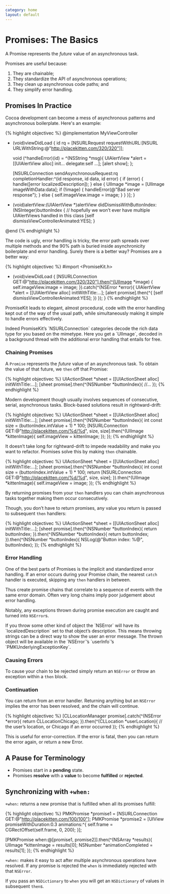 ```yaml
---
category: home
layout: default
---
```


# Promises: The Basics

A Promise represents the *future* value of an asynchronous task.

Promises are useful because:

1. They are chainable;
2. They standardize the API of asynchronous operations;
3. They clean up asynchronous code paths; and
4. They simplify error handling.


## Promises In Practice

Cocoa development can become a mess of asynchronous patterns and asynchronous boilerplate. Here's an example:

{% highlight objectivec %}
@implementation MyViewController

- (void)viewDidLoad {
    id rq = [NSURLRequest requestWithURL:[NSURL URLWithString:@"http://placekitten.com/320/320"]];

    void (^handleError)(id) = ^(NSString *msg){
        UIAlertView *alert = [[UIAlertView alloc] init… delegate:self …];
        [alert show];
    };

    [NSURLConnection sendAsynchronousRequest:rq completionHandler:^(id response, id data, id error) {
        if (error) {
            handle([error localizedDescription]);
        } else {
            UIImage *image = [UIImage imageWithData:data];
            if (!image) {
                handleError(@"Bad server response");
            } else {
                self.imageView.image = image;
            }
        }
    }];
}

- (void)alertView:(UIAlertView *)alertView didDismissWithButtonIndex:(NSInteger)buttonIndex {
    // hopefully we won’t ever have multiple UIAlertViews handled in this class
    [self dismissViewControllerAnimated:YES];
}

@end
{% endhighlight %}

The code is ugly, error handling is tricky, the error path spreads over multiple methods and the 90% path is buried inside asynchronicity boilerplate and error handling. Surely there is a better way? Promises are a better way:

{% highlight objectivec %}
#import <PromiseKit.h>

- (void)viewDidLoad {
    [NSURLConnection GET:@"http://placekitten.com/320/320"].then(^(UIImage *image) {
        self.imageView.image = image;
    }).catch(^(NSError *error){
        UIAlertView *alert = [[UIAlertView alloc] initWithTitle:…];
        [alert promise].then(^{
            [self dismissViewControllerAnimated:YES];
        })
    });
}
{% endhighlight %}

PromiseKit leads to elegant, almost procedural, code with the error handling kept out of the way of the usual path, while simultaneously making it simple to handle errors effectively.

<aside>Indeed PromiseKit’s `NSURLConnection` categories decode the rich data type for you based on the mimetype. Here you get a `UIImage`, decoded in a background thread with the additional error handling that entails for free.</aside>


### Chaining Promises

A `Promise` represents the *future* value of an asynchronous task. To obtain the value of that future, we `then` off that Promise:

{% highlight objectivec %}
UIActionSheet *sheet = [[UIActionSheet alloc] initWithTitle:…];
[sheet promise].then(^(NSNumber *buttonIndex){
    //…
});
{% endhighlight %}

Modern development though usually involves sequences of consecutive, serial, asynchronous tasks. Block-based solutions result in rightward-drift:

{% highlight objectivec %}
UIActionSheet *sheet = [[UIActionSheet alloc] initWithTitle:…];
[sheet promise].then(^(NSNumber *buttonIndex){
    int const size = (buttonIndex.intValue + 1) * 100;
    [NSURLConnection GET:@"http://placekitten.com/%d/%d", size, size].then(^(UIImage *kittenImage){
        self.imageView = kittenImage;
    });
});
{% endhighlight %}

It doesn’t take long for rightward-drift to impede readability and make you want to refactor. Promises solve this by making `then` chainable.

{% highlight objectivec %}
UIActionSheet *sheet = [[UIActionSheet alloc] initWithTitle:…];
[sheet promise].then(^(NSNumber *buttonIndex){
    int const size = (buttonIndex.intValue + 1) * 100;
    return [NSURLConnection GET:@"http://placekitten.com/%d/%d", size, size];
}).then(^(UIImage *kittenImage){
    self.imageView = image;
});
{% endhighlight %}

By returning promises from your `then` handlers you can chain asynchronous tasks together making them occur consecutively.

Though, you don’t have to return promises, any value you return is passed to subsequent `then` handlers:

{% highlight objectivec %}
UIActionSheet *sheet = [[UIActionSheet alloc] initWithTitle:…];
[sheet promise].then(^(NSNumber *buttonIndex){
    return buttonIndex;
}).then(^(NSNumber *buttonIndex){
    return buttonIndex;
}).then(^(NSNumber *buttonIndex){
    NSLog(@"Button index: %@", buttonIndex);
});
{% endhighlight %}


### Error Handling

One of the best parts of Promises is the implicit and standardized error handling. If an error occurs during your Promise chain, the nearest `catch` handler is executed, skipping any `then` handlers in between.

Thus create promise chains that correlate to a sequence of events with the same error domain. Often very long chains imply poor judgement about error handling.

Notably, any exceptions thrown during promise execution are caught and turned into `NSError`s.

<aside>If you throw some other kind of object the `NSError` will have its `localizedDescription` set to that object’s description. This means throwing strings can be a direct way to show the user an error message. The thrown object will be available in the `NSError`’s `userInfo`’s `PMKUnderlyingExceptionKey`.</aside>


### Causing Errors

To cause your chain to be rejected simply return an `NSError` or throw an exception within a `then` block.


### Continuation

You can return from an error handler. Returning anything but an `NSError` implies the error has been resolved, and the chain will continue.

{% highlight objectivec %}
[CLLocationManager promise].catch(^(NSError *error){
    return CLLocationChicago;
}).then(^(CLLocation *userLocation){
    // the user’s location, or Chicago if an error occurred
});
{% endhighlight %}

This is useful for error-correction. If the error is fatal, then you can return the error again, or return a new Error.


## A Pause for Terminology

* Promises start in a **pending** state.
* Promises **resolve** with a **value** to become **fulfilled** or **rejected**.


## Synchronizing with `+when:`

`+when:` returns a new promise that is fulfilled when all its promises fulfill:

{% highlight objectivec %}
PMKPromise *promise1 = [NSURLConnection GET:@"http://placekitten.com/100/100"];
PMKPromise *promise2 = [UIView promiseWithDuration:0.3 animations:^{
    self.frame = CGRectOffset(self.frame, 0, 200);
}];

[PMKPromise when:@[promise1, promise2]].then(^(NSArray *results){
    UIImage *kittenImage = results[0];
    NSNumber *animationCompleted = results[1];
});
{% endhighlight %}

`+when:` makes it easy to act after multiple asynchronous operations have resolved. If any promise is rejected the `when` is immediately rejected with that `NSError`.

If you pass an `NSDictionary` to `when` you will get an `NSDictionary` of values in subsequent `then`s.
